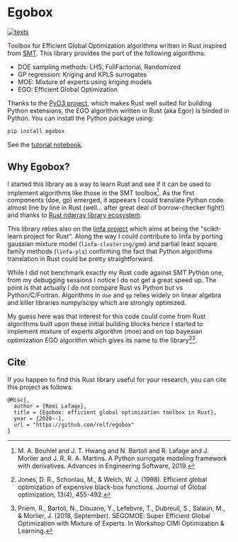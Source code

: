 # Egobox

[![tests](https://github.com/relf/egobox/workflows/tests/badge.svg)](https://github.com/relf/egobox/actions?query=workflow%3Atests)

Toolbox for Efficient Global Optimization algorithms written in Rust inspired from [SMT](https://github.com/SMTorg/smt). This library provides the port of the following algorithms:
* DOE sampling methods: LHS, FullFactorial, Randomized
* GP regression: Kriging and KPLS surrogates
* MOE: Mixture of experts using kriging models
* EGO: Efficient Global Optimization 

Thanks to the [PyO3 project](https://pyo3.rs), which makes Rust well suited for building Python extensions, the EGO algorithm written in Rust (aka Egor) is binded in Python. You can install the Python package using:

```bash
pip install egobox
```

See the [tutorial notebook](doc/TutorialEgor.ipynb).

## Why Egobox?

I started this library as a way to learn Rust and see if it can be used to implement algorithms like those in the SMT toolbox[^1]. As the first components (doe, gp) emerged, it appeears I could translate Python code almost line by line in Rust (well... after great deal of borrow-checker fight!) and thanks to [Rust ndarray library ecosystem](https://github.com/rust-ndarray). 

This library relies also on the [linfa project](https://github.com/rust-ml/linfa) which aims at being the "scikit-learn project for Rust". Along the way I could contribute to linfa by porting gaussian mixture model (`linfa-clustering/gmm`) and partial least square family methods (`linfa-pls`) confirming the fact that Python algorithms translation in Rust could be pretty straightforward.

While I did not benchmark exactly my Rust code against SMT Python one, from my debugging sessions I notice I do not get a great speed up. The point is that actually I do not compare Rust vs Python but vs Python/C/Fortran. Algorithms in `doe` and `gp` relies widely on linear algebra and killer libraries numpy/scipy which are strongly optimized.

My guess here was that interest for this code could come from Rust algorithms built upon these initial building blocks hence I started to implement mixture of experts algorithm (moe) and on top bayesian optimization EGO algorithm which gives its name to the library[^2][^3].


## Cite

If you happen to find this Rust library useful for your research, you can cite this project as follows: 

```
@Misc{,
  author = {Rémi Lafage},
  title = {Egobox: efficient global optimization toolbox in Rust},
  year = {2020--},
  url = "https://github.com/relf/egobox"
}
```

[^1]: M. A. Bouhlel and J. T. Hwang and N. Bartoli and R. Lafage and J. Morlier and J. R. R. A. Martins. A Python surrogate modeling framework with derivatives. Advances in Engineering Software, 2019.

[^2]: Jones, D. R., Schonlau, M., & Welch, W. J. (1998). Efficient global optimization of expensive black-box functions. Journal of Global optimization, 13(4), 455-492.

[^3]: Priem, R., Bartoli, N., Diouane, Y., Lefebvre, T., Dubreuil, S., Salaün, M., & Morlier, J. (2018, September). SEGOMOE: Super Efficient Global Optimization with Mixture of Experts. In Workshop CIMI Optimization & Learning.
